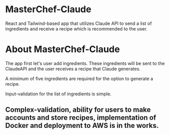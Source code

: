 # MasterChef-Claude
React and Tailwind-based app that utilizes Claude API to send a list of ingredients and receive a recipe which is recommended to the user.

# About MasterChef-Claude
The app first let's user add ingredients. These ingredients will be sent to the ClaudeAPI and the user receives a recipe that Claude generates.

A minimum of five ingredients are required for the option to generate a recipe.

Input-validation for the list of ingredients is simple.

## Complex-validation, ability for users to make accounts and store recipes, implementation of Docker and deployment to AWS is in the works.
